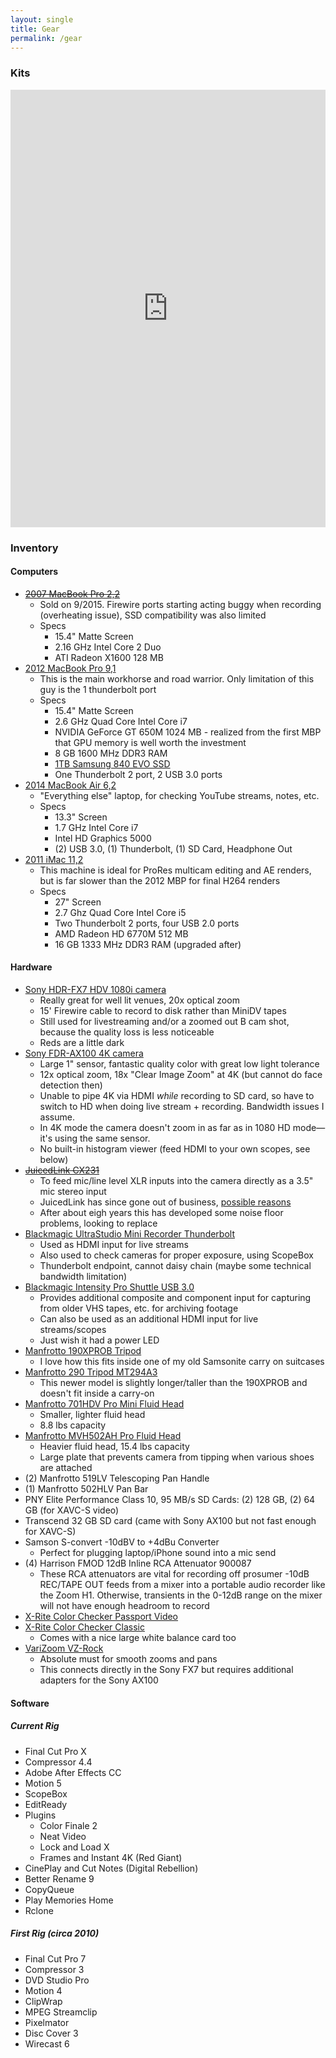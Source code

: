 ```yaml
---
layout: single
title: Gear
permalink: /gear
---
```


### Kits

<iframe src="https://kit.co/embed?url=https%3A%2F%2Fkit.com%2FTripodNinja%2Fsolo-multicam-live-streaming-gear" style="display: block; border: 0px; margin: 0 auto; width: 100%; height: 100vw; max-width: 700px; max-height: 700px" scrolling="no"></iframe>

### Inventory

#### Computers
* [~~2007 MacBook Pro 2,2~~](http://www.everymac.com/systems/apple/macbook_pro/specs/macbook-pro-core-2-duo-2.16-15-specs.html)
  * Sold on 9/2015. Firewire ports starting acting buggy when recording (overheating issue), SSD compatibility was also limited
  * Specs
    * 15.4" Matte Screen
    * 2.16 GHz Intel Core 2 Duo
    * ATI Radeon X1600 128 MB
* [2012 MacBook Pro 9,1](http://www.everymac.com/systems/apple/macbook_pro/specs/macbook-pro-core-i7-2.6-15-mid-2012-unibody-usb3-specs.html)
  * This is the main workhorse and road warrior. Only limitation of this guy is the 1 thunderbolt port
  * Specs
    * 15.4" Matte Screen
    * 2.6 GHz Quad Core Intel Core i7
    * NVIDIA GeForce GT 650M 1024 MB - realized from the first MBP that GPU memory is well worth the investment
    * 8 GB 1600 MHz DDR3 RAM
    * [1TB Samsung 840 EVO SSD](http://www.samsung.com/us/support/owners/product/MZ-7TE1T0BW)
    * One Thunderbolt 2 port, 2 USB 3.0 ports
* [2014 MacBook Air 6,2](http://www.everymac.com/systems/apple/macbook-air/specs/macbook-air-core-i7-1.7-13-early-2014-specs.html)
  * "Everything else" laptop, for checking YouTube streams, notes, etc.
  * Specs
    * 13.3" Screen
    * 1.7 GHz Intel Core i7
    * Intel HD Graphics 5000
    * (2) USB 3.0, (1) Thunderbolt, (1) SD Card, Headphone Out
* [2011 iMac 11,2](https://everymac.com/systems/apple/imac/specs/imac-core-i5-2.7-27-inch-aluminum-mid-2011-thunderbolt-specs.html)
  * This machine is ideal for ProRes multicam editing and AE renders, but is far slower than the 2012 MBP for final H264 renders
  * Specs
    * 27" Screen
    * 2.7 Ghz Quad Core Intel Core i5
    * Two Thunderbolt 2 ports, four USB 2.0 ports
    * AMD Radeon HD 6770M 512 MB
    * 16 GB 1333 MHz DDR3 RAM (upgraded after)


#### Hardware

* [Sony HDR-FX7 HDV 1080i camera](https://www.bhphotovideo.com/c/product/459129-REG/Sony_HDRFX7_HDR_FX7_3CMOS_HDV_1080i.html)
  * Really great for well lit venues, 20x optical zoom
  * 15' Firewire cable to record to disk rather than MiniDV tapes
  * Still used for livestreaming and/or a zoomed out B cam shot, because the quality loss is less noticeable
  * Reds are a little dark
* [Sony FDR-AX100 4K camera](http://www.sony.com/electronics/handycam-camcorders/fdr-ax100)
  * Large 1" sensor, fantastic quality color with great low light tolerance
  * 12x optical zoom, 18x "Clear Image Zoom" at 4K (but cannot do face detection then)
  * Unable to pipe 4K via HDMI _while_ recording to SD card, so have to switch to HD when doing live stream + recording. Bandwidth issues I assume.
  * In 4K mode the camera doesn't zoom in as far as in 1080 HD mode—it's using the same sensor.
  * No built-in histogram viewer (feed HDMI to your own scopes, see below)
* [~~JuicedLink CX231~~](https://www.bhphotovideo.com/c/product/563070-REG/juicedLink_CX231_CX231_Audio_Mixer_and.html)
  * To feed mic/line level XLR inputs into the camera directly as a 3.5" mic stereo input
  * JuicedLink has since gone out of business, [possible reasons](https://www.reddit.com/r/videography/comments/6xugk8/juicedlink_is_gone/)
  * After about eigh years this has developed some noise floor problems, looking to replace
* [Blackmagic UltraStudio Mini Recorder Thunderbolt](https://www.blackmagicdesign.com/products/ultrastudiothunderbolt/techspecs/W-DLUS-04)
  * Used as HDMI input for live streams
  * Also used to check cameras for proper exposure, using ScopeBox
  * Thunderbolt endpoint, cannot daisy chain (maybe some technical bandwidth limitation)
* [Blackmagic Intensity Pro Shuttle USB 3.0](https://www.blackmagicdesign.com/products/intensity)
  * Provides additional composite and component input for capturing from older VHS tapes, etc. for archiving footage
  * Can also be used as an additional HDMI input for live streams/scopes
  * Just wish it had a power LED
* [Manfrotto 190XPROB Tripod](https://www.amazon.com/Manfrotto-190XPROB-3-Section-Discontinued-Manufacturer/dp/B000N7VPRW)
  * I love how this fits inside one of my old Samsonite carry on suitcases
* [Manfrotto 290 Tripod MT294A3](https://www.manfrotto.us/294-aluminum-3-section-tripod)
  * This newer model is slightly longer/taller than the 190XPROB and doesn't fit inside a carry-on
* [Manfrotto 701HDV Pro Mini Fluid Head](https://www.bhphotovideo.com/bnh/controller/home?O=productlist.jsp&A=details&Q=&sku=556159&is=REG&fromDisList=y)
  * Smaller, lighter fluid head
  * 8.8 lbs capacity
* [Manfrotto MVH502AH Pro Fluid Head](https://www.bhphotovideo.com/c/product/827210-REG/Manfrotto_MVH502AH_75Mm_Flat_Head.html)
  * Heavier fluid head, 15.4 lbs capacity
  * Large plate that prevents camera from tipping when various shoes are attached
* (2) Manfrotto 519LV Telescoping Pan Handle
* (1) Manfrotto 502HLV Pan Bar
* PNY Elite Performance Class 10, 95 MB/s SD Cards: (2) 128 GB, (2) 64 GB (for XAVC-S video)
* Transcend 32 GB SD card (came with Sony AX100 but not fast enough for XAVC-S)
* Samson S-convert -10dBV to +4dBu Converter
  * Perfect for plugging laptop/iPhone sound into a mic send
* (4) Harrison FMOD 12dB Inline RCA Attenuator 900087
  * These RCA attenuators are vital for recording off prosumer -10dB REC/TAPE OUT feeds from a mixer into a portable audio recorder like the Zoom H1. Otherwise, transients in the 0-12dB range on the mixer will not have enough headroom to record
* [X-Rite Color Checker Passport Video](https://www.xrite.com/categories/calibration-profiling/colorchecker-passport-video)
* [X-Rite Color Checker Classic](https://www.xrite.com/categories/calibration-profiling/colorchecker-classic)
  * Comes with a nice large white balance card too
* [VariZoom VZ-Rock](https://www.varizoom.com/product/vzrock/)
  * Absolute must for smooth zooms and pans
  * This connects directly in the Sony FX7 but requires additional adapters for the Sony AX100

#### Software

##### Current Rig

* Final Cut Pro X
* Compressor 4.4
* Adobe After Effects CC
* Motion 5
* ScopeBox
* EditReady
* Plugins
  * Color Finale 2
  * Neat Video
  * Lock and Load X
  * Frames and Instant 4K (Red Giant)
* CinePlay and Cut Notes (Digital Rebellion)
* Better Rename 9
* CopyQueue
* Play Memories Home
* Rclone

##### First Rig (circa 2010)

* Final Cut Pro 7
* Compressor 3
* DVD Studio Pro
* Motion 4
* ClipWrap
* MPEG Streamclip
* Pixelmator
* Disc Cover 3
* Wirecast 6
